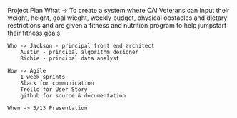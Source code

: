 Project Plan
	What -> To create a system where CAl Veterans can input their weight, height, goal wieght, weekly budget, physical obstacles and dietary restrictions and are given a fitness and nutrition program to help jumpstart their fitness goals.

	Who -> Jackson - principal front end architect
		Austin - principal algorithm designer
		Richie - principal data analyst

	How -> Agile
		1 week sprints
		Slack for communication
		Trello for User Story
		github for source & documentation

	When -> 5/13 Presentation
